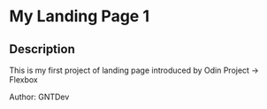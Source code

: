 # My Landing Page 1

## Description

This is my first project of landing page introduced by Odin Project -> Flexbox

Author: GNTDev

